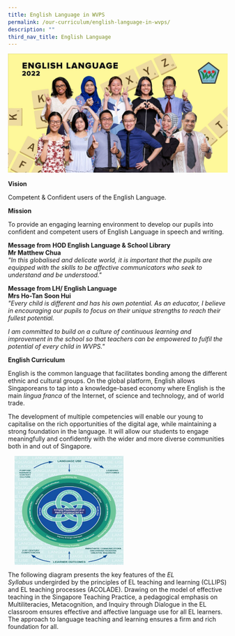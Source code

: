 ```yaml
---
title: English Language in WVPS
permalink: /our-curriculum/english-language-in-wvps/
description: ""
third_nav_title: English Language
---
```


![English Language](/images/English%20Language.jpeg)

**Vision**  

  

Competent & Confident users of the English Language.

**Mission**

  

To provide an engaging learning environment to develop our pupils into confident and competent users of English Language in speech and writing.

  

**Message from** **HOD English Language & School Library** <br>
**Mr Matthew Chua** <br>
_"In this globalised and delicate world, it is important that the pupils are equipped with the skills to be affective communicators who seek to understand and be understood."_

**Message from LH/ English Language** <br>
**Mrs Ho-Tan Soon Hui** <br>
_"Every child is different and has his own potential. As an educator, I believe in encouraging our pupils to focus on their unique strengths to reach their fullest potential._

_I am committed to build on a culture of continuous learning and improvement in the school so that teachers can be empowered to fulfil the potential of every child in WVPS."_

  

**English Curriculum**

  

English is the common language that facilitates bonding among the different ethnic and cultural groups. On the global platform, English allows Singaporeans to tap into a knowledge-based economy where English is the main _lingua franca_ of the Internet, of science and technology, and of world trade.  
  
The development of multiple competencies will enable our young to capitalise on the rich opportunities of the digital age, while maintaining a strong foundation in the language. It will allow our students to engage meaningfully and confidently with the wider and more diverse communities both in and out of Singapore.

<img src="/images/EL.jpeg" style="width:250px;height:250px;margin-left:15px;" align = "middle">  

The following diagram presents the key features of the _EL Syllabus_ undergirded by the principles of EL teaching and learning (CLLIPS) and EL teaching processes (ACOLADE). Drawing on the model of effective teaching in the Singapore Teaching Practice, a pedagogical emphasis on Multiliteracies, Metacognition, and Inquiry through Dialogue in the EL classroom ensures effective and affective language use for all EL learners. The approach to language teaching and learning ensures a firm and rich foundation for all.